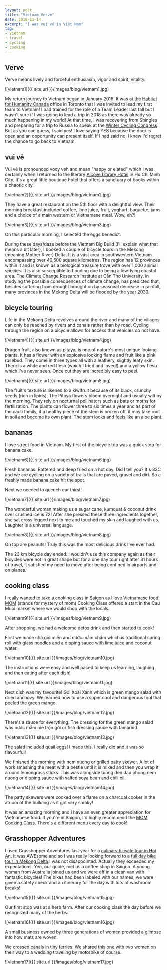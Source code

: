 ```yaml
---
layout: post
title: "Vietnam Verve"
date: 2018-11-14     
excerpt: "I was vui vẻ in Việt Nam"
tag:
- Vietnam
- travel
- cycling
- cooking
---
```


## Verve

Verve means lively and forceful enthusiasm, vigor and spirit, vitality.

![vietnam1]({{ site.url }}/images/blog/vietnam1.jpg)

My return journey to Vietnam began in January 2018. It was at the [Habitat for Humanity Canada](http://www.habitatglobalvillage.ca/about-global-village.php) office in Toronto that I was invited to lead my first team to Vietnam! I had trained for the role of a Team Leader last fall but I wasn't sure if I was going to lead a trip in 2018 as there was already so much happening in my world! At that time, I was recovering from Shingles and preparing for a trip to Russia to speak at the [Winter Cycling Congress](http://dandyhorsemagazine.com/blog/2018/02/20/winter-cycling-conference-report-from-russia-by-janet-joy-wilson/). But as you can guess, I said yes! I love saying YES because the door is open and an opportunity can present itself. If I had said no, I knew I'd regret the chance to go back to Vietnam.

## vui vẻ

Vui vẻ is pronounced vooy veh and mean "happy or elated" which I was certainly when I returned to the literary [Alcove Library Hotel](http://www.alcovehotel.com.vn/) in Ho Chi Minh City. It's a great little boutique hotel that offers a sanctuary of books within a chaotic city.

![vietnam2]({{ site.url }}/images/blog/vietnam2.jpg)

They have a great restaurant on the 5th floor with a delightful view. Their morning breakfast included coffee, lime juice, fruit, yoghurt, baguette, jams and a choice of a main western or Vietnamese meal. Wow, eh?!

![vietnam3]({{ site.url }}/images/blog/vietnam3.jpg)

On this particular morning, I selected the eggs benedict.

During these days/daze before the Vietnam Big Build (I'll explain what that means a bit later), I booked a couple of bicycle tours in the Mekong (meaning Mother River) Delta. It is a vast area in southwestern Vietnam encompassing over 40,500 square kilometres. The region has 12 provinces within it and is known as a biological treasure trove with over 1,000 animal species. It is also susceptible to flooding due to being a low-lying coastal area. The Climate Change Research Institute at Cần Thơ University, in studying the possible consequences of climate change, has predicted that, besides suffering from drought brought on by seasonal decrease in rainfall, many provinces in the Mekong Delta will be flooded by the year 2030.

## bicycle touring

Life in the Mekong Delta revolves around the river and many of the villages can only be reached by rivers and canals rather than by road. Cycling through the region on a bicycle allows for access that vehicles do not have.

![vietnam4]({{ site.url }}/images/blog/vietnam4.jpg)

Dragon fruit, also known as pitaya, is one of nature's most unique looking plants. It has a flower with an explosive looking flame and fruit like a pink rosebud. They come in three types all with a leathery, slightly leafy skin. There is a white and red flesh (which I tried and loved!) and a yellow flesh which I've never seen. Once cut they are incredibly easy to peel.

![vietnam5]({{ site.url }}/images/blog/vietnam5.jpg)

The fruit's texture is likened to a kiwifruit because of its black, crunchy seeds (rich in lipids). The Pitaya flowers bloom overnight and usually wilt by the morning. They rely on nocturnal pollinators such as bats or moths for fertilization. The plants can flower three to six times a year and as part of the cacti family, if a healthy piece of the stem is broken off, it may take root in soil and become its own plant. The stem looks and feels like an aloe plant.

## bananas

I love street food in Vietnam. My first of the bicycle trip was a quick stop for banana cake.

![vietnam6]({{ site.url }}/images/blog/vietnam6.jpg)

Fresh bananas. Battered and deep fried on a hot day. Did I tell you? It's 33C and we are cycling on a variety of trails that are paved, gravel and dirt. So a freshly made banana cake hit the spot.

Next we needed to quench our thirst!

![vietnam7]({{ site.url }}/images/blog/vietnam7.jpg)

The wonderful woman making us a sugar cane, kumquat & coconut drink over crushed ice is 72! After she pressed these three ingredients together, she sat cross legged next to me and touched my skin and laughed with us. Laughter is a universal language.

![vietnam8]({{ site.url }}/images/blog/vietnam8.jpg)

On top are peanuts! Truly this was the most delicious drink I've ever had.

The 23 km bicycle day ended. I wouldn't use this company again as their bicycles were not in great shape but for a one day tour right after 31 hours of travel, it satisfied my need to move after being confined in airports and on planes.

## cooking class

I really wanted to take a cooking class in Saigon as I love Vietnamese food! [MOM](https://www.tripadvisor.ca/Attraction_Review-g293925-d12365770-Reviews-M_O_M_Cooking_Class-Ho_Chi_Minh_City.html) (stands for mystery of mom) Cooking Class offered a start in the Cau Muoi market where we would shop with the locals.

![vietnam9]({{ site.url }}/images/blog/vietnam9.jpg)

After shopping, we had a welcome detox drink and then started to cook!

First we made chả giò miền and nước mắm chấm which is traditional spring roll with glass noodles and a dipping sauce with lime juice and coconut water.

![vietnam10]({{ site.url }}/images/blog/vietnam10.jpg)

The instructions were easy and well paced to keep us learning, laughing and then eating after each dish!

![vietnam11]({{ site.url }}/images/blog/vietnam11.jpg)

Next dish was my favourite! Gỏi Xoài Xanh which is green mango salad with dried anchovy. We learned how to use a super cool and dangerous tool that peeled the green mango.

![vietnam12]({{ site.url }}/images/blog/vietnam12.jpg)

There's a sauce for everything. The dressing for the green mango salad was nước mắm me trộn gỏi or fish dressing sauce with tamarind.

![vietnam13]({{ site.url }}/images/blog/vietnam13.jpg)

The salad included quail eggs! I made this. I really did and it was so flavourful!

We finished the morning with nem nuong or grilled patty skewer. A lot of work smashing the meat with a pestle until it is mixed and then you wrap it around lemongrass sticks. This was alongside tuong den dau phong nem nuong or dipping sauce with salted soya bean and chili oil.

![vietnam14]({{ site.url }}/images/blog/vietnam14.jpg)

The patty skewers were cooked over a flame on a charcoal cooker in the atrium of the building as it got very smoky!

It was an amazing morning and I have an even greater appreciation for Vietnamese food. If you're in Saigon, I'd highly recommend the [MOM Cooking Class](https://www.facebook.com/cookingclassbymom/). There's a different menu every day to cook!

## Grasshopper Adventures

I used Grasshopper Adventures last year for a [culinary bicycle tour in Hoi An](https://www.grasshopperadventures.com/en/day-tours/hoi-an-countryside.html?gclid=CjwKCAiArK_fBRABEiwA0gOOc_nDUIrz1fM8EDvVvgE7bv_wgD9E8OVHDy6H310y503_qt06ocYmcxoCj2gQAvD_BwE). It was AWEsome and so I was really looking forward to a [full day bike tour in Mekong Delta](https://www.grasshopperadventures.com/en/day-tours/mekong-delta-in-a-day.html).I was not disappointed. Actually they exceeded my expectations. Yen, our guide, met us a coffee shop in Saigon. A young woman from Australia joined us and we were off in a clean van with fantastic bicycles! The bikes had been labeled with our names, we were given a safety check and an itinerary for the day with lots of washroom breaks!

 ![vietnam15]({{ site.url }}/images/blog/vietnam15.jpg)

Our first stop was at a herb farm. After our cooking class the day before we recognized many of the herbs.

![vietnam16]({{ site.url }}/images/blog/vietnam16.jpg)

A small business owned by three generations of women provided a glimpse into how mats are woven.

We crossed canals in tiny ferries. We shared this one with two women on their way to a wedding traveling by motorbike of course.

![vietnam17]({{ site.url }}/images/blog/vietnam17.jpg)
